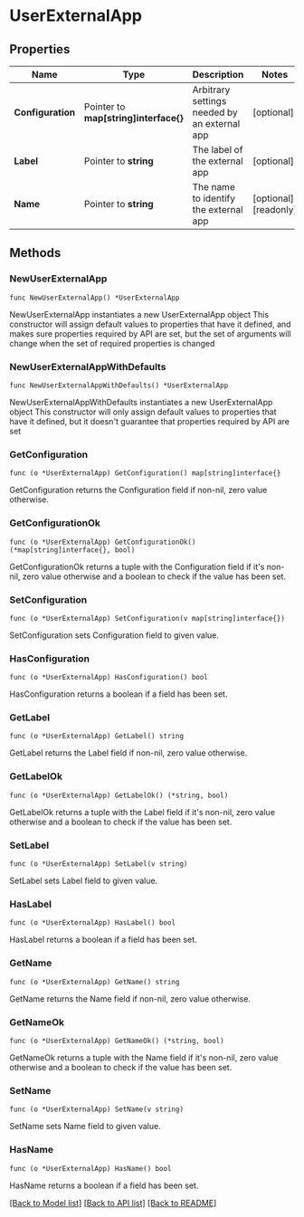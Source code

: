 # UserExternalApp

## Properties

Name | Type | Description | Notes
------------ | ------------- | ------------- | -------------
**Configuration** | Pointer to **map[string]interface{}** | Arbitrary settings needed by an external app | [optional]
**Label** | Pointer to **string** | The label of the external app | [optional]
**Name** | Pointer to **string** | The name to identify the external app | [optional] [readonly]

## Methods

### NewUserExternalApp

`func NewUserExternalApp() *UserExternalApp`

NewUserExternalApp instantiates a new UserExternalApp object
This constructor will assign default values to properties that have it defined,
and makes sure properties required by API are set, but the set of arguments
will change when the set of required properties is changed

### NewUserExternalAppWithDefaults

`func NewUserExternalAppWithDefaults() *UserExternalApp`

NewUserExternalAppWithDefaults instantiates a new UserExternalApp object
This constructor will only assign default values to properties that have it defined,
but it doesn't guarantee that properties required by API are set

### GetConfiguration

`func (o *UserExternalApp) GetConfiguration() map[string]interface{}`

GetConfiguration returns the Configuration field if non-nil, zero value otherwise.

### GetConfigurationOk

`func (o *UserExternalApp) GetConfigurationOk() (*map[string]interface{}, bool)`

GetConfigurationOk returns a tuple with the Configuration field if it's non-nil, zero value otherwise
and a boolean to check if the value has been set.

### SetConfiguration

`func (o *UserExternalApp) SetConfiguration(v map[string]interface{})`

SetConfiguration sets Configuration field to given value.

### HasConfiguration

`func (o *UserExternalApp) HasConfiguration() bool`

HasConfiguration returns a boolean if a field has been set.

### GetLabel

`func (o *UserExternalApp) GetLabel() string`

GetLabel returns the Label field if non-nil, zero value otherwise.

### GetLabelOk

`func (o *UserExternalApp) GetLabelOk() (*string, bool)`

GetLabelOk returns a tuple with the Label field if it's non-nil, zero value otherwise
and a boolean to check if the value has been set.

### SetLabel

`func (o *UserExternalApp) SetLabel(v string)`

SetLabel sets Label field to given value.

### HasLabel

`func (o *UserExternalApp) HasLabel() bool`

HasLabel returns a boolean if a field has been set.

### GetName

`func (o *UserExternalApp) GetName() string`

GetName returns the Name field if non-nil, zero value otherwise.

### GetNameOk

`func (o *UserExternalApp) GetNameOk() (*string, bool)`

GetNameOk returns a tuple with the Name field if it's non-nil, zero value otherwise
and a boolean to check if the value has been set.

### SetName

`func (o *UserExternalApp) SetName(v string)`

SetName sets Name field to given value.

### HasName

`func (o *UserExternalApp) HasName() bool`

HasName returns a boolean if a field has been set.

[[Back to Model list]](../README.md#documentation-for-models) [[Back to API list]](../README.md#documentation-for-api-endpoints) [[Back to README]](../README.md)
